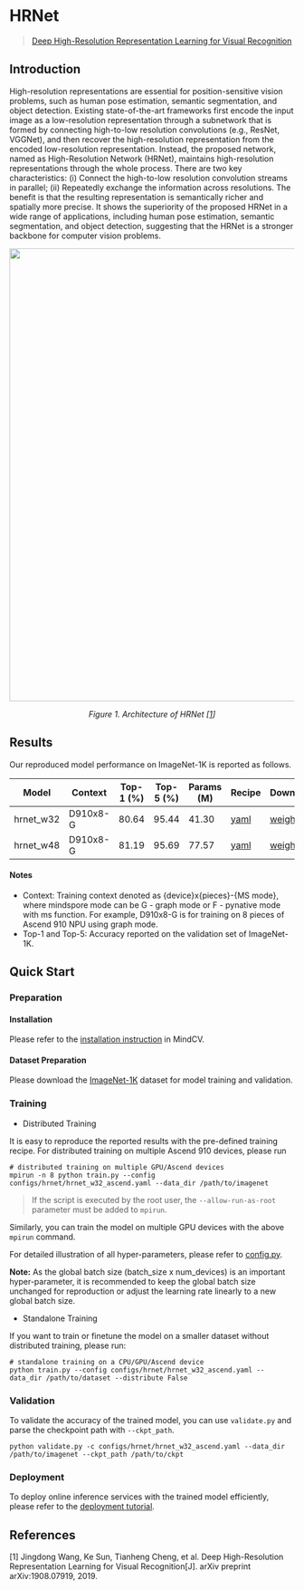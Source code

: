 # HRNet
<!--- Guideline: use url linked to abstract in ArXiv instead of PDF for fast loading.  -->

> [Deep High-Resolution Representation Learning for Visual Recognition](https://arxiv.org/abs/1908.07919)

## Introduction
<!--- Guideline: Introduce the model and architectures. Cite if you use/adopt paper explanation from others. -->

High-resolution representations are essential for position-sensitive vision problems, such as human pose estimation, semantic segmentation, and object detection. Existing state-of-the-art frameworks first encode the input image as a low-resolution representation through a subnetwork that is formed by connecting high-to-low resolution convolutions (e.g., ResNet, VGGNet), and then recover the high-resolution representation from the encoded low-resolution representation. Instead, the proposed network, named as High-Resolution Network (HRNet), maintains high-resolution representations through the whole process. There are two key characteristics: (i) Connect the high-to-low resolution convolution streams in parallel; (ii) Repeatedly exchange the information across resolutions. The benefit is that the resulting representation is semantically richer and spatially more precise. It shows the superiority of the proposed HRNet in a wide range of applications, including human pose estimation, semantic segmentation, and object detection, suggesting that the HRNet is a stronger backbone for computer vision problems.

<!--- Guideline: If an architecture table/figure is available in the paper, put one here and cite for intuitive illustration. -->

<p align="center">
  <img src="https://user-images.githubusercontent.com/8342575/218354682-4256e17e-bb69-4e51-8bb9-a08fc29087c4.png" width=800 />
</p>
<p align="center">
  <em> Figure 1. Architecture of HRNet [<a href="#references">1</a>] </em>
</p>

## Results
<!--- Guideline:
Table Format:
- Model: model name in lower case with _ seperator.
- Context: Training context denoted as {device}x{pieces}-{MS mode}, where mindspore mode can be G - graph mode or F - pynative mode with ms function. For example, D910x8-G is for training on 8 pieces of Ascend 910 NPU using graph mode.
- Top-1 and Top-5: Keep 2 digits after the decimal point.
- Params (M): # of model parameters in millions (10^6). Keep 2 digits after the decimal point
- Recipe: Training recipe/configuration linked to a yaml config file. Use absolute url path.
- Download: url of the pretrained model weights. Use absolute url path.
-->

Our reproduced model performance on ImageNet-1K is reported as follows.

<div align="center">

| Model     | Context  | Top-1 (%) | Top-5 (%) | Params (M) | Recipe                                                                                        | Download                                                                          |
|-----------|----------|-----------|-----------|------------|-----------------------------------------------------------------------------------------------|-----------------------------------------------------------------------------------|
| hrnet_w32 | D910x8-G | 80.64     | 95.44     | 41.30      | [yaml](https://github.com/mindspore-lab/mindcv/blob/main/configs/hrnet/hrnet_w32_ascend.yaml) | [weights](https://download.mindspore.cn/toolkits/mindcv/hrnet/hrnet_w32_224.ckpt) |
| hrnet_w48 | D910x8-G | 81.19     | 95.69     | 77.57      | [yaml](https://github.com/mindspore-lab/mindcv/blob/main/configs/hrnet/hrnet_w48_ascend.yaml) | [weights](https://download.mindspore.cn/toolkits/mindcv/hrnet/hrnet_w48_224.ckpt) |


</div>

#### Notes
- Context: Training context denoted as {device}x{pieces}-{MS mode}, where mindspore mode can be G - graph mode or F - pynative mode with ms function. For example, D910x8-G is for training on 8 pieces of Ascend 910 NPU using graph mode.
- Top-1 and Top-5: Accuracy reported on the validation set of ImageNet-1K.


## Quick Start
### Preparation

#### Installation
Please refer to the [installation instruction](https://github.com/mindspore-lab/mindcv#installation) in MindCV.

#### Dataset Preparation
Please download the [ImageNet-1K](https://www.image-net.org/challenges/LSVRC/2012/index.php) dataset for model training and validation.

### Training
<!--- Guideline: Avoid using shell script in the command line. Python script preferred. -->

* Distributed Training

It is easy to reproduce the reported results with the pre-defined training recipe. For distributed training on multiple Ascend 910 devices, please run

```shell
# distributed training on multiple GPU/Ascend devices
mpirun -n 8 python train.py --config configs/hrnet/hrnet_w32_ascend.yaml --data_dir /path/to/imagenet
```
> If the script is executed by the root user, the `--allow-run-as-root` parameter must be added to `mpirun`.

Similarly, you can train the model on multiple GPU devices with the above `mpirun` command.

For detailed illustration of all hyper-parameters, please refer to [config.py](https://github.com/mindspore-lab/mindcv/blob/main/config.py).

**Note:**  As the global batch size  (batch_size x num_devices) is an important hyper-parameter, it is recommended to keep the global batch size unchanged for reproduction or adjust the learning rate linearly to a new global batch size.

* Standalone Training

If you want to train or finetune the model on a smaller dataset without distributed training, please run:

```shell
# standalone training on a CPU/GPU/Ascend device
python train.py --config configs/hrnet/hrnet_w32_ascend.yaml --data_dir /path/to/dataset --distribute False
```

### Validation

To validate the accuracy of the trained model, you can use `validate.py` and parse the checkpoint path with `--ckpt_path`.

```
python validate.py -c configs/hrnet/hrnet_w32_ascend.yaml --data_dir /path/to/imagenet --ckpt_path /path/to/ckpt
```

### Deployment

To deploy online inference services with the trained model efficiently, please refer to the [deployment tutorial](https://github.com/mindspore-lab/mindcv/blob/main/tutorials/deployment.md).

## References
<!--- Guideline: Citation format GB/T 7714 is suggested. -->

[1] Jingdong Wang, Ke Sun, Tianheng Cheng, et al. Deep High-Resolution Representation Learning for Visual Recognition[J]. arXiv preprint arXiv:1908.07919, 2019.
